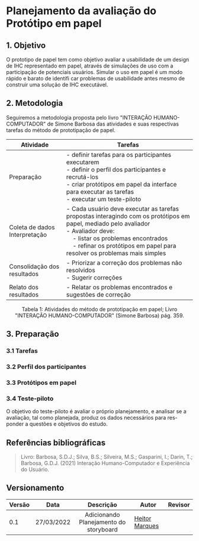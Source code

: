 # Planejamento da avaliação do Protótipo em papel

## 1. Objetivo
 O prototipo de papel tem como objetivo avaliar a usabilidade de um design de IHC representado em papel, através de simulações de uso com a participação de potenciais usuários. Simular o uso em papel é um modo rápido e barato de identifi car problemas de usabilidade antes mesmo de construir uma solução de IHC executável.

## 2. Metodologia
  Seguiremos a metodologia proposta pelo livro "INTERAÇÃO HUMANO-COMPUTADOR" de Simone Barbosa das atividades e suas respectivas tarefas do método de prototipação de papel.

|Atividade|Tarefas|
|--|--|
|Preparação| - definir tarefas para os participantes executarem <br> - definir o perfil dos participantes e recrutá-los <br> - criar protótipos em papel da interface para executar as tarefas <br> - executar um teste-piloto|
|Coleta de dados <br> Interpretação| - Cada usuário deve executar as tarefas propostas interagindo com os protótipos em papel, mediado pelo avaliador <br> - Avaliador deve: <br> &nbsp; &nbsp; - listar os problemas encontrados <br> &nbsp; &nbsp; - refinar os protótipos em papel para resolver os problemas mais simples|
|Consolidação dos resultados| - Priorizar a correção dos problemas não resolvidos <br> - Sugerir correções|
|Relato dos resultados| - Relatar os problemas encontrados e sugestões de correção|

<center width="50px">Tabela 1: Atividades do método de prototipação em papel; Livro "INTERAÇÃO HUMANO-COMPUTADOR" (Simone Barbosa) pág. 359.</center>

## 3. Preparação 

### 3.1 Tarefas

### 3.2 Perfil dos participantes

### 3.3 Protótipos em papel

### 3.4 Teste-piloto
 O objetivo do teste-piloto é avaliar o próprio planejamento, e analisar se a avaliação, tal como planejada, produz os dados necessários para res-ponder a questões e objetivos do estudo.

## Referências bibliográficas
> Livro: Barbosa, S.D.J.; Silva, B.S.; Silveira, M.S.; Gasparini, I.; Darin, T.; Barbosa, G.D.J. (2021) Interação Humano-Computador e Experiência do Usuário. 

## Versionamento
|Versão|Data|Descrição|Autor|Revisor|
|------|----|:---------:|-----|-----|
|0.1|27/03/2022|Adicionando Planejamento do storyboard|[Heitor Marques](github.com/heitormsb)||